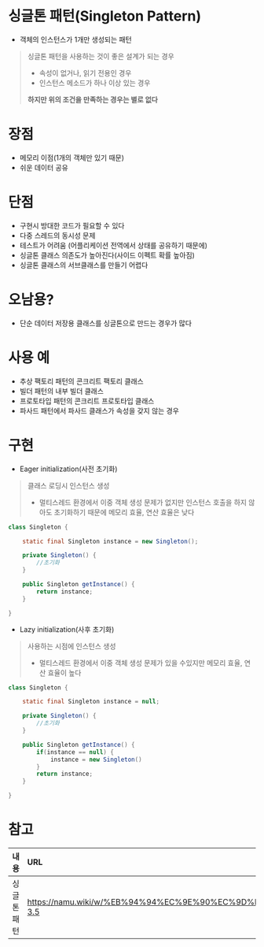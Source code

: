 
# 싱글톤 패턴(Singleton Pattern)

- 객체의 인스턴스가 1개만 생성되는 패턴
> 싱글톤 패턴을 사용하는 것이 좋은 설계가 되는 경우
> - 속성이 없거나, 읽기 전용인 경우
> - 인스턴스 메소드가 하나 이상 있는 경우
> 
> **하지만 위의 조건을 만족하는 경우는 별로 없다**

# 장점
- 메모리 이점(1개의 객체만 있기 때문)
- 쉬운 데이터 공유

# 단점
- 구현시 방대한 코드가 필요할 수 있다
- 다중 스레드의 동시성 문제
- 테스트가 어려움 (어플리케이션 전역에서 상태를 공유하기 때문에)
- 싱글톤 클래스 의존도가 높아진다(사이드 이펙트 확률 높아짐)
- 싱글톤 클래스의 서브클래스를 만들기 어렵다

# 오남용?
- 단순 데이터 저장용 클래스를 싱글톤으로 만드는 경우가 많다

# 사용 예
- 추상 팩토리 패턴의 콘크리트 팩토리 클래스
- 빌더 패턴의 내부 빌더 클래스
- 프로토타입 패턴의 콘크리트 프로토타입 클래스
- 파사드 패턴에서 파사드 클래스가 속성을 갖지 않는 경우

# 구현
- Eager initialization(사전 초기화)
> 클래스 로딩시 인스턴스 생성
> - 멀티스레드 환경에서 이중 객체 생성 문제가 없지만 인스턴스 호출을 하지 않아도 초기화하기 때문에 메모리 효율, 연산 효율은 낮다
```java
class Singleton {

    static final Singleton instance = new Singleton();

    private Singleton() {
        //초기화
    }

    public Singleton getInstance() {
        return instance;
    }

}
```
- Lazy initialization(사후 초기화)
> 사용하는 시점에 인스턴스 생성
> - 멀티스레드 환경에서 이중 객체 생성 문제가 있을 수있지만 메모리 효율, 연산 효율이 높다
```java
class Singleton {

    static final Singleton instance = null;

    private Singleton() {
        //초기화
    }

    public Singleton getInstance() {
	    if(instance == null) {
		    instance = new Singleton()
	    }
        return instance;
    }

}
```

# 참고

|내용|URL|
|:---|:---|
|싱글톤 패턴|https://namu.wiki/w/%EB%94%94%EC%9E%90%EC%9D%B8%20%ED%8C%A8%ED%84%B4#s-3.5|